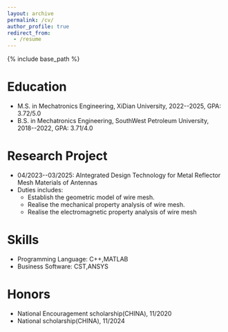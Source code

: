 ```yaml
---
layout: archive
permalink: /cv/
author_profile: true
redirect_from:
  - /resume
---
```


{% include base_path %}

Education
======
* M.S. in Mechatronics Engineering, XiDian University, 2022--2025, GPA: 3.72/5.0
* B.S. in Mechatronics Engineering, SouthWest Petroleum University, 2018--2022, GPA: 3.71/4.0

Research Project
======
* 04/2023--03/2025: AIntegrated Design Technology for Metal Reflector Mesh Materials of Antennas
* Duties includes:
   * Establish the geometric model of wire mesh.
   * Realise the mechanical property analysis of wire mesh.
   * Realise the electromagnetic property analysis of wire mesh
  
Skills
======
* Programming Language: C++,MATLAB
* Business Software: CST,ANSYS

Honors
======
* National Encouragement scholarship(CHINA), 11/2020
* National scholarship(CHINA), 11/2024
